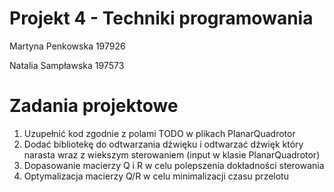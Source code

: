 # Projekt 4 - Techniki programowania

Martyna Penkowska 197926

Natalia Sampławska 197573

# Zadania projektowe
1. Uzupełnić kod zgodnie z polami TODO w plikach PlanarQuadrotor
2. Dodać bibliotekę do odtwarzania dźwięku i odtwarzać dźwięk który narasta wraz z wiekszym sterowaniem (input w klasie PlanarQuadrotor)
3. Dopasowanie macierzy Q i R w celu polepszenia dokładności sterowania
4. Optymalizacja macierzy Q/R w celu minimalizacji czasu przelotu
